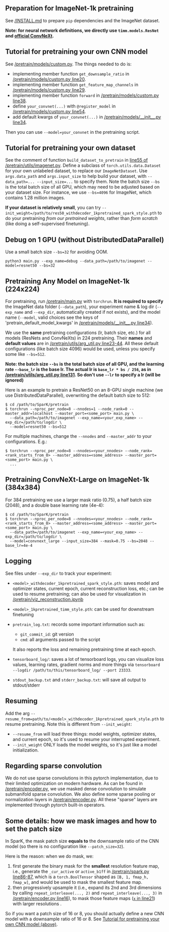 ## Preparation for ImageNet-1k pretraining

See [/INSTALL.md](/INSTALL.md) to prepare `pip` dependencies and the ImageNet dataset.

**Note: for neural network definitions, we directly use `timm.models.ResNet` and [official ConvNeXt](https://github.com/facebookresearch/ConvNeXt/blob/048efcea897d999aed302f2639b6270aedf8d4c8/models/convnext.py).**


## Tutorial for pretraining your own CNN model

See [/pretrain/models/custom.py](/pretrain/models/custom.py). The things needed to do is:

- implementing member function `get_downsample_ratio` in [/pretrain/models/custom.py line20](/pretrain/models/custom.py#L20).
- implementing member function `get_feature_map_channels` in [/pretrain/models/custom.py line29](/pretrain/models/custom.py#L29).
- implementing member function `forward` in [/pretrain/models/custom.py line38](/pretrain/models/custom.py#L38).
- define `your_convnet(...)` with `@register_model` in [/pretrain/models/custom.py line54](/pretrain/models/custom.py#L53-L54).
- add default kwargs of `your_convnet(...)` in [/pretrain/models/\_\_init\_\_.py line34](/pretrain/models/__init__.py#L34).

Then you can use `--model=your_convnet` in the pretraining script.


## Tutorial for pretraining your own dataset

See the comment of function `build_dataset_to_pretrain` in [line55 of /pretrain/utils/imagenet.py](/pretrain/utils/imagenet.py#L55).
Define a subclass of `torch.utils.data.Dataset` for your own unlabeled dataset, to replace our `ImageNetDataset`. Use `args.data_path` and `args.input_size` to help build your dataset, with `--data_path=... --input_size=...` to specify them.
Note the batch size `--bs` is the total batch size of all GPU, which may need to be adjusted based on your dataset size. For instance, we use `--bs=4096` for ImageNet, which contains 1.28 million images.

**If your dataset is relatively small**, you can try `--init_weight=/path/to/res50_withdecoder_1kpretrained_spark_style.pth` to do your pretraining *from our pretrained weights*, rather than *form scratch* (like doing a self-supervised finetuning).

## Debug on 1 GPU (without DistributedDataParallel)

Use a small batch size `--bs=32` for avoiding OOM.

```shell script
python3 main.py --exp_name=debug --data_path=/path/to/imagenet --model=resnet50 --bs=32
```


## Pretraining Any Model on ImageNet-1k (224x224)

For pretraining, run [/pretrain/main.py](/pretrain/main.py) with `torchrun`.
**It is required to specify** the ImageNet data folder (`--data_path`), your experiment name & log dir (`--exp_name` and `--exp_dir`, automatically created if not exists), and the model name (`--model`, valid choices see the keys of 'pretrain_default_model_kwargs' in [/pretrain/models/\_\_init\_\_.py line34](/pretrain/models/__init__.py#L34)).

We use the **same** pretraining configurations (lr, batch size, etc.) for all models (ResNets and ConvNeXts) in 224 pretraining.
Their **names** and **default values** are in [/pretrain/utils/arg_util.py line23-44](/pretrain/utils/arg_util.py#L23-L44).
All these default configurations (like batch size 4096) would be used, unless you specify some like `--bs=512`.

**Note: the batch size `--bs` is the total batch size of all GPU, and the learning rate `--base_lr` is the base lr. The actual lr is `base_lr * bs / 256`, as in [/pretrain/utils/arg_util.py line131](/pretrain/utils/arg_util.py#L131). So don't use `--lr` to specify a lr (will be ignored)**

Here is an example to pretrain a ResNet50 on an 8-GPU single machine (we use DistributedDataParallel), overwriting the default batch size to 512:
```shell script
$ cd /path/to/SparK/pretrain
$ torchrun --nproc_per_node=8 --nnodes=1 --node_rank=0 --master_addr=localhost --master_port=<some_port> main.py \
  --data_path=/path/to/imagenet --exp_name=<your_exp_name> --exp_dir=/path/to/logdir \
  --model=resnet50 --bs=512
```

For multiple machines, change the `--nnodes` and `--master_addr` to your configurations. E.g.:
```shell script
$ torchrun --nproc_per_node=8 --nnodes=<your_nnodes> --node_rank=<rank_starts_from_0> --master_address=<some_address> --master_port=<some_port> main.py \
  ...
```

## Pretraining ConvNeXt-Large on ImageNet-1k (384x384)

For 384 pretraining we use a larger mask ratio (0.75), a half batch size (2048), and a double base learning rate (4e-4):

```shell script
$ cd /path/to/SparK/pretrain
$ torchrun --nproc_per_node=8 --nnodes=<your_nnodes> --node_rank=<rank_starts_from_0> --master_address=<some_address> --master_port=<some_port> main.py \
  --data_path=/path/to/imagenet --exp_name=<your_exp_name> --exp_dir=/path/to/logdir \
  --model=convnext_large --input_size=384 --mask=0.75 --bs=2048 --base_lr=4e-4
```

## Logging

See files under `--exp_dir` to track your experiment:

- `<model>_withdecoder_1kpretrained_spark_style.pth`: saves model and optimizer states, current epoch, current reconstruction loss, etc.; can be used to resume pretraining; can also be used for visualization in [/pretrain/viz_reconstruction.ipynb](/pretrain/viz_reconstruction.ipynb)
- `<model>_1kpretrained_timm_style.pth`: can be used for downstream finetuning
- `pretrain_log.txt`: records some important information such as:
    - `git_commit_id`: git version
    - `cmd`: all arguments passed to the script
    
    It also reports the loss and remaining pretraining time at each epoch.

- `tensorboard_log/`: saves a lot of tensorboard logs, you can visualize loss values, learning rates, gradient norms and more things via `tensorboard --logdir /path/to/this/tensorboard_log/ --port 23333`.
- `stdout_backup.txt` and `stderr_backup.txt`: will save all output to stdout/stderr


## Resuming

Add the arg `--resume_from=path/to/<model>_withdecoder_1kpretrained_spark_style.pth` to resume pretraining. Note this is different from `--init_weight`:

- `--resume_from` will load three things: model weights, optimizer states, and current epoch, so it's used to resume your interrupted experiment.
- `--init_weight` ONLY loads the model weights, so it's just like a model initialization.


## Regarding sparse convolution

We do not use sparse convolutions in this pytorch implementation, due to their limited optimization on modern hardware.
As can be found in [/pretrain/encoder.py](/pretrain/encoder.py), we use masked dense convolution to simulate submanifold sparse convolution.
We also define some sparse pooling or normalization layers in [/pretrain/encoder.py](/pretrain/encoder.py).
All these "sparse" layers are implemented through pytorch built-in operators.


## Some details: how we mask images and how to set the patch size

In SparK, the mask patch size **equals to** the downsample ratio of the CNN model (so there is no configuration like `--patch_size=32`).

Here is the reason: when we do mask, we:

1. first generate the binary mask for the **smallest** resolution feature map, i.e., generate the `_cur_active` or `active_b1ff` in [/pretrain/spark.py line86-87](/pretrain/spark.py#L86-L87), which is a `torch.BoolTensor` shaped as `[B, 1, fmap_h, fmap_w]`, and would be used to mask the smallest feature map.
3. then progressively upsample it (i.e., expand its 2nd and 3rd dimensions by calling `repeat_interleave(..., 2)` and `repeat_interleave(..., 3)` in [/pretrain/encoder.py line16](/pretrain/encoder.py#L16)), to mask those feature maps ([`x` in line21](/pretrain/encoder.py#L21)) with larger resolutions .

So if you want a patch size of 16 or 8, you should actually define a new CNN model with a downsample ratio of 16 or 8.
See [Tutorial for pretraining your own CNN model (above)](https://github.com/keyu-tian/SparK/tree/main/pretrain/#tutorial-for-pretraining-your-own-cnn-model).
